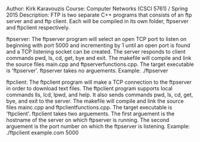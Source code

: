 Author:  Kirk Karavouzis
Course:  Computer Networks (CSCI 5761) / Spring 2015
Description:  FTP is two separate C++ programs that consists of an ftp server and and ftp client.  Each will be compiled in its own folder, ftpserver and ftpclient respectively. 

ftpserver:  The ftpserver program will select an open TCP port to listen on beginning with port 5000 and incrementing by 1 until an open port is found and a TCP listening socket can be created.  The server responds to client commands pwd, ls, cd, get, bye and exit.  The makefile will compile and link the source files main.cpp and ftpserverfunctions.cpp.  The target executable is 'ftpserver'.  ftpserver takes no arguements.
    Example:  ./ftpserver

ftpclient:  The ftpclient program will make a TCP connection to the ftpserver in order to download text files.  The ftpclient program supports local commands lls, lcd, lpwd, and help.  It also sends commands pwd, ls, cd, get, bye, and exit to the server.
The makefile will compile and link the source files mainc.cpp and ftpclientfunctions.cpp.  The target executable is 'ftpclient'.  ftpclient takes two arguements.  The first arguement is the hostname of the server on which ftpserver is running.  The second arguement is the port number on which the ftpserver is listening.
    Example:  ./ftpclient example.com 5000
    
